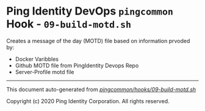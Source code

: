 
# Ping Identity DevOps `pingcommon` Hook - `09-build-motd.sh`
 Creates a message of the day (MOTD) file based on information prvoded by:
 * Docker Varibbles
 * Github MOTD file from PingIdentity Devops Repo
 * Server-Profile motd file

---
This document auto-generated from _[pingcommon/hooks/09-build-motd.sh](https://github.com/pingidentity/pingidentity-docker-builds/blob/master/pingcommon/hooks/09-build-motd.sh)_

Copyright (c)  2020 Ping Identity Corporation. All rights reserved.
